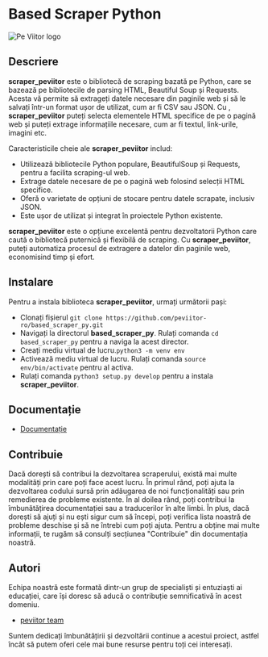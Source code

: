 # Based Scraper Python

![Pe Viitor logo](https://peviitor.ro/static/media/peviitor_logo.df4cd2d4b04f25a93757bb59b397e656.svg)

## Descriere 

**scraper_peviitor** este o bibliotecă de scraping bazată pe Python, care se bazează pe bibliotecile de parsing HTML, Beautiful Soup și Requests. Acesta vă permite să extrageți datele necesare din paginile web și să le salvați într-un format ușor de utilizat, cum ar fi CSV sau JSON. Cu , **scraper_peviitor** puteți selecta elementele HTML specifice de pe o pagină web și puteți extrage informațiile necesare, cum ar fi textul, link-urile, imagini etc.

Caracteristicile cheie ale **scraper_peviitor** includ:
- Utilizează bibliotecile Python populare, BeautifulSoup și Requests, pentru a facilita scraping-ul web.
- Extrage datele necesare de pe o pagină web folosind selecții HTML specifice.
- Oferă o varietate de opțiuni de stocare pentru datele scrapate, inclusiv JSON.
- Este ușor de utilizat și integrat în proiectele Python existente.

**scraper_peviitor** este o opțiune excelentă pentru dezvoltatorii Python care caută o bibliotecă puternică și flexibilă de scraping. Cu **scraper_peviitor**, puteți automatiza procesul de extragere a datelor din paginile web, economisind timp și efort.

## Instalare

Pentru a instala biblioteca **scraper_peviitor**, urmați următorii pași:

- Clonați fișierul `git clone https://github.com/peviitor-ro/based_scraper_py.git`
- Navigați la directorul **based_scraper_py**. Rulați comanda `cd based_scraper_py` pentru a naviga la acest director.
- Creați mediu virtual de lucru.`python3 -m venv env`
- Activează mediu virtual de lucru. Rulați comanda `source env/bin/activate` pentru al activa.
- Rulați comanda `python3 setup.py develop` pentru a instala **scraper_peviitor**.

## Documentație
- [Documentație](https://pypi.org/project/peviitor-pyscraper/)

## Contribuie
Dacă dorești să contribui la dezvoltarea scraperului, există mai multe modalități prin care poți face acest lucru. În primul rând, poți ajuta la dezvoltarea codului sursă prin adăugarea de noi funcționalități sau prin remedierea de probleme existente. În al doilea rând, poți contribui la îmbunătățirea documentației sau a traducerilor în alte limbi. În plus, dacă dorești să ajuți și nu ești sigur cum să începi, poți verifica lista noastră de probleme deschise și să ne întrebi cum poți ajuta. Pentru a obține mai multe informații, te rugăm să consulți secțiunea "Contribuie" din documentația noastră.

## Autori
 Echipa noastră este formată dintr-un grup de specialiști și entuziaști ai educației, care își doresc să aducă o contribuție semnificativă în acest domeniu. 

- [peviitor team](https://github.com/peviitor-ro)

Suntem dedicați îmbunătățirii și dezvoltării continue a acestui proiect, astfel încât să putem oferi cele mai bune resurse pentru toți cei interesați.
